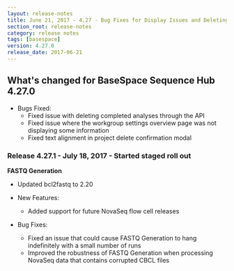```yaml
---
layout: release-notes
title: June 21, 2017 - 4.27 - Bug Fixes for Display Issues and Deleting Through API
section_root: release-notes
category: release notes
tags: [basespace]
version: 4.27.0
release_date: 2017-06-21
---
```


## What's changed for BaseSpace Sequence Hub 4.27.0
	
- Bugs Fixed:
	- Fixed issue with deleting completed analyses through the API
	- Fixed issue where the workgroup settings overview page was not displaying some information
	- Fixed text alignment in project delete confirmation modal
	
### Release 4.27.1 - July 18, 2017 - Started staged roll out
 
 **FASTQ Generation**
 
 - Updated bcl2fastq to 2.20
 
 - New Features:
 	- Added support for future NovaSeq flow cell releases
 - Bug Fixes:
 	- Fixed an issue that could cause FASTQ Generation to hang indefinitely with a small number of runs
 	- Improved the robustness of FASTQ Generation when processing NovaSeq data that contains corrupted CBCL files
